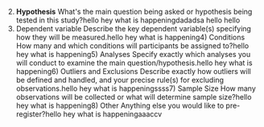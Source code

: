 2) **Hypothesis** What's the main question being asked or hypothesis being tested in this study?hello hey what is happeningdadadsa hello hello 
3) Dependent variable Describe the key dependent variable(s) specifying how they will be measured.hello hey what is happening4) Conditions How many and which conditions will participants be assigned to?hello hey what is happening5) Analyses Specify exactly which analyses you will conduct to examine the main question/hypothesis.hello hey what is happening6) Outliers and Exclusions Describe exactly how outliers will be defined and handled, and your precise rule(s) for excluding observations.hello hey what is happeningssss7) Sample Size How many observations will be collected or what will determine sample size?hello hey what is happening8) Other Anything else you would like to pre-register?hello hey what is happeningaaaccv 